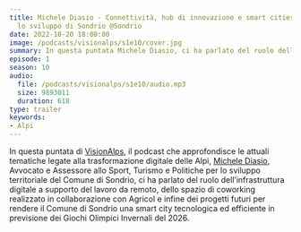 ```yaml
---
title: Michele Diasio - Connettività, hub di innovazione e smart cities per accelerare
  lo sviluppo di Sondrio @Sondrio
date: 2022-10-20 18:00:00
image: /podcasts/visionalps/s1e10/cover.jpg
summary: In questa puntata Michele Diasio, ci ha parlato del ruolo dell’infrastruttura digitale a supporto del lavoro da remoto, dello spazio di coworking realizzato in collaborazione con Agricol e infine dei progetti futuri per rendere il Comune di Sondrio una smart city tecnologica ed efficiente in previsione dei Giochi Olimpici Invernali del 2026.
episode: 1
season: 10
audio:
  file: /podcasts/visionalps/s1e10/audio.mp3
  size: 9893011
  duration: 618
type: trailer
keywords:
- Alpi
---
```


In questa puntata di [VisionAlps](https://www.visionalps.com/), il podcast che approfondisce le attuali tematiche legate alla trasformazione digitale delle Alpi, [Michele Diasio](https://www.linkedin.com/in/michele-diasio-02365384/), Avvocato e Assessore allo Sport, Turismo e Politiche per lo sviluppo territoriale del Comune di Sondrio, ci ha parlato del ruolo dell’infrastruttura digitale a supporto del lavoro da remoto, dello spazio di coworking realizzato in collaborazione con Agricol e infine dei progetti futuri per rendere il Comune di Sondrio una smart city tecnologica ed efficiente in previsione dei Giochi Olimpici Invernali del 2026.